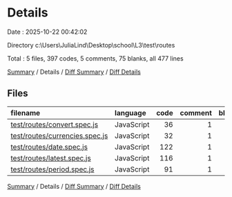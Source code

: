 # Details

Date : 2025-10-22 00:42:02

Directory c:\\Users\\JuliaLind\\Desktop\\school\\L3\\test\\routes

Total : 5 files,  397 codes, 5 comments, 75 blanks, all 477 lines

[Summary](results.md) / Details / [Diff Summary](diff.md) / [Diff Details](diff-details.md)

## Files
| filename | language | code | comment | blank | total |
| :--- | :--- | ---: | ---: | ---: | ---: |
| [test/routes/convert.spec.js](/test/routes/convert.spec.js) | JavaScript | 36 | 1 | 13 | 50 |
| [test/routes/currencies.spec.js](/test/routes/currencies.spec.js) | JavaScript | 32 | 1 | 9 | 42 |
| [test/routes/date.spec.js](/test/routes/date.spec.js) | JavaScript | 122 | 1 | 19 | 142 |
| [test/routes/latest.spec.js](/test/routes/latest.spec.js) | JavaScript | 116 | 1 | 16 | 133 |
| [test/routes/period.spec.js](/test/routes/period.spec.js) | JavaScript | 91 | 1 | 18 | 110 |

[Summary](results.md) / Details / [Diff Summary](diff.md) / [Diff Details](diff-details.md)